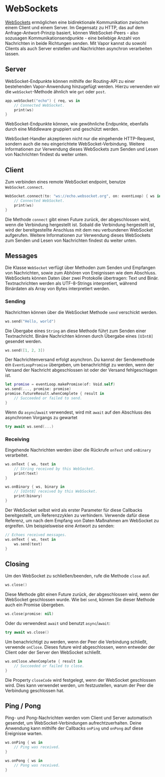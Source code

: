 # WebSockets

[WebSockets](https://en.wikipedia.org/wiki/WebSocket) ermöglichen eine bidirektionale Kommunikation zwischen einem Client und einem Server. Im Gegensatz zu HTTP, das auf dem Anfrage-Antwort-Prinzip basiert, können WebSocket-Peers - also sozusagen Kommunikationsendpunkte - eine beliebige Anzahl von Nachrichten in beide Richtungen senden. Mit Vapor kannst du sowohl Clients als auch Server erstellen und Nachrichten asynchron verarbeiten lassen.
## Server

WebSocket-Endpunkte können mithilfe der Routing-API zu einer bestehenden Vapor-Anwendung hinzugefügt werden. Hierzu verwenden wir die `webSocket`-Methode ähnlich wie `get` oder `post`.

```swift
app.webSocket("echo") { req, ws in
    // Connected WebSocket.
    print(ws)
}
```

WebSocket-Endpunkte können, wie gewöhnliche Endpunkte, ebenfalls durch eine Middleware gruppiert und geschützt werden.

WebSocket-Handler akzeptieren nicht nur die eingehende HTTP-Request, sondern auch die neu eingerichtete WebSocket-Verbindung. Weitere Informationen zur Verwendung dieses WebSockets zum Senden und Lesen von Nachrichten findest du weiter unten.
## Client

Zum verbinden eines remote WebSocket endpoint, benutze `WebSocket.connect`.

```swift
WebSocket.connect(to: "ws://echo.websocket.org", on: eventLoop) { ws in
    // Connected WebSocket.
    print(ws)
}
```

Die Methode `connect` gibt einen Future zurück, der abgeschlossen wird, wenn die Verbindung hergestellt ist. Sobald die Verbindung hergestellt ist, wird der bereitgestellte Anschluss mit dem neu verbundenen WebSocket aufgerufen. Weitere Informationen zur Verwendung dieses WebSockets zum Senden und Lesen von Nachrichten findest du weiter unten.
## Messages

Die Klasse `WebSocket` verfügt über Methoden zum Senden und Empfangen von Nachrichten, sowie zum Abhören von Ereignissen wie dem Abschluss. WebSockets können Daten über zwei Protokolle übertragen: Text und Binär. Textnachrichten werden als UTF-8-Strings interpretiert, während Binärdaten als Array von Bytes interpretiert werden.
### Sending

Nachrichten können über die WebSocket Methode `send` verschickt werden.

```swift
ws.send("Hello, world")
```

Die Übergabe eines `String` an diese Methode führt zum Senden einer Textnachricht. Binäre Nachrichten können durch Übergabe eines `[UInt8]` gesendet werden.
```swift
ws.send([1, 2, 3])
```

Der Nachrichtenversand erfolgt asynchron. Du kannst der Sendemethode ein `EventLoopPromise` übergeben, um benachrichtigt zu werden, wenn der Versand der Nachricht abgeschlossen ist oder der Versand fehlgeschlagen ist.

```swift
let promise = eventLoop.makePromise(of: Void.self)
ws.send(..., promise: promise)
promise.futureResult.whenComplete { result in
    // Succeeded or failed to send.
}
```

Wenn du `async`/`await` verwendest, wird mit `await` auf den Abschluss des asynchronen Vorgangs zu gewartet
```swift
try await ws.send(...)
```

### Receiving

Eingehende Nachrichten werden über die Rückrufe `onText` und `onBinary` verarbeitet.

```swift
ws.onText { ws, text in
    // String received by this WebSocket.
    print(text)
}

ws.onBinary { ws, binary in
    // [UInt8] received by this WebSocket.
    print(binary)
}
```


Der WebSocket selbst wird als erster Parameter für diese Callbacks bereitgestellt, um Referenzzyklen zu verhindern. Verwende dafür diese Referenz, um nach dem Empfang von Daten Maßnahmen am WebSocket zu ergreifen. Um beispielsweise eine Antwort zu senden:
```swift
// Echoes received messages.
ws.onText { ws, text in
    ws.send(text)
}
```

## Closing

Um den WebSocket zu schließen/beenden, rufe die Methode `close` auf.

```swift
ws.close()
```

Diese Methode gibt einen Future zurück, der abgeschlossen wird, wenn der WebSocket geschlossen wurde. Wie bei `send`, können Sie dieser Methode auch ein Promise übergeben.

```swift
ws.close(promise: nil)
```

Oder du verwendest `await` und benutzt `async`/`await`:

```swift
try await ws.close()
```

Um benachrichtigt zu werden, wenn der Peer die Verbindung schließt, verwende `onClose`. Dieses future wird abgeschlossen, wenn entweder der Client oder der Server den WebSocket schließt.
```swift
ws.onClose.whenComplete { result in
    // Succeeded or failed to close.
}
```

Die Property `closeCode` wird festgelegt, wenn der WebSocket geschlossen wird. Dies kann verwendet werden, um festzustellen, warum der Peer die Verbindung geschlossen hat.
## Ping / Pong

Ping- und Pong-Nachrichten werden vom Client und Server automatisch gesendet, um WebSocket-Verbindungen aufrechtzuerhalten. Deine Anwendung kann mithilfe der Callbacks `onPing` und `onPong` auf diese Ereignisse warten.

```swift
ws.onPing { ws in 
    // Ping was received.
}

ws.onPong { ws in
    // Pong was received.
}
```
